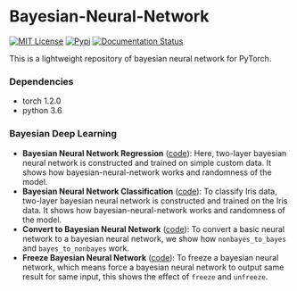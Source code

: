 # Bayesian-Neural-Network

<p>
  <a href="LICENSE"><img alt="MIT License" src="https://img.shields.io/github/license/Harry24k/bayesian-neural-network-pytorch" /></a>
  <a href="https://img.shields.io/pypi/v/torchbnn"><img alt="Pypi" src="https://img.shields.io/pypi/v/torchbnn.svg" /></a>
  <a href="https://bayesian-neural-network-pytorch.readthedocs.io/en/latest/"><img alt="Documentation Status" src="https://readthedocs.org/projects/bayesian-neural-network-pytorch/badge/?version=latest" /></a>
</p>

This is a lightweight repository of bayesian neural network for PyTorch.


### Dependencies

- torch 1.2.0
- python 3.6



### Bayesian Deep Learning

* **Bayesian Neural Network Regression** ([code](bnn_regression.ipynb)): 
Here, two-layer bayesian neural network is constructed and trained on simple custom data. It shows how bayesian-neural-network works and randomness of the model.
* **Bayesian Neural Network Classification** ([code](bnn_classification.ipynb)): 
To classify Iris data, two-layer bayesian neural network is constructed and trained on the Iris data. It shows how bayesian-neural-network works and randomness of the model.
* **Convert to Bayesian Neural Network** ([code](custom_KL_loss_with_Iris_data.ipynb)): 
To convert a basic neural network to a bayesian neural network, we show how `nonbayes_to_bayes` and `bayes_to_nonbayes` work.
* **Freeze Bayesian Neural Network** ([code](freeze_bnn.ipynb)): 
To freeze a bayesian neural network, which means force a bayesian neural network to output same result for same input, this shows the effect of `freeze` and `unfreeze`.

